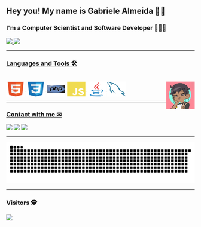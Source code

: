 ## Hey you! My name is Gabriele Almeida 👋🏽

### I'm a Computer Scientist and Software Developer 👩🏽‍💻

<div>
  <a href="https://github.com/GabrieleAlmeida">
  <img height="150em" src="https://github-readme-stats.vercel.app/api?username=GabrieleAlmeida&show_icons=true&theme=radical&include_all_commits=true&count_private=true"/>
  <img height="150em" src="https://github-readme-stats.vercel.app/api/top-langs/?username=GabrieleAlmeida&layout=compact&langs_count=7&theme=radical"/>
</div>
  
---
  
### Languages and Tools 🛠 
  
<div style="display: inline_block"><br>
  <img align="center" alt="Gabi-HTML" title="HTML" height="40" width="50" src="https://raw.githubusercontent.com/devicons/devicon/master/icons/html5/html5-original.svg">
  <img align="center" alt="Gabi-CSS" title="CSS" height="40" width="50" src="https://raw.githubusercontent.com/devicons/devicon/master/icons/css3/css3-original.svg">
  <img align="center" alt="Gabi-PHP" title="PHP" height="40" width="50" src="https://github.com/pedrollandim/hello-world/blob/master/images/php-original.svg">
  <img align="center" alt="Gabi-JS" title="JS" height="40" width="50" src="https://raw.githubusercontent.com/devicons/devicon/master/icons/javascript/javascript-plain.svg">
  <img align="center" alt="Gabi-Java" title="Java" height="40" width="50" src="https://raw.githubusercontent.com/devicons/devicon/master/icons/java/java-original.svg">
  <img align="center" alt="Gabi-Mysql" title="Mysql" height="40" width="50" src="https://github.com/devicons/devicon/blob/master/icons/mysql/mysql-plain.svg">
  
  <img align="right" alt="Gabi-gif" width=15% src="https://github.com/GabrieleAlmeida/GabrieleAlmeida/blob/main/ezgif.com-gif-maker.gif">
</div>
  
  ---
  
### Contact with me ✉
  
<div style="display: inline_block">
  <a href="https://www.linkedin.com/in/noogabe" target="_blank"><img src="https://img.shields.io/badge/-LinkedIn-%230077B5?style=for-the-badge&logo=linkedin&logoColor=white" target="_blank"></a> 
  <a href="https://instagram.com/noogabe" target="_blank"><img src="https://img.shields.io/badge/-Instagram-%23E4405F?style=for-the-badge&logo=instagram&logoColor=white" target="_blank"></a> 
  <a href = "https://open.spotify.com/user/12158162993" target="_blank"><img src="https://img.shields.io/badge/-Spotify-%23333?style=for-the-badge&logo=spotify&logoColor=green" target="_blank"></a>
</div>
  
 ---
  
 ![Snake animation](https://github.com/GabrieleAlmeida/GabrieleAlmeida/blob/output/github-contribution-grid-snake.svg)
  
 ---
  
 ### Visitors 🕵️
 
<p><img alingn="center" src="https://profile-counter.glitch.me/GabrieleAlmeida/count.svg" /></p>
  



